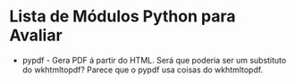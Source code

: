 # Lista de Módulos Python para Avaliar


* pypdf - Gera PDF á partir do HTML.
Será que poderia ser um substituto do wkhtmltopdf?
Parece que o pypdf usa coisas do wkhtmltopdf.
